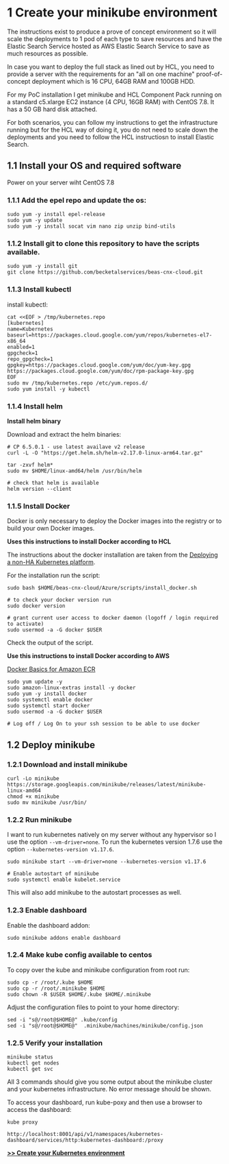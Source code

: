 # 1 Create your minikube environment

The instructions exist to produce a prove of concept environment so it will scale the deployments to 1 pod of each type to save resources and have the Elastic Search Service hosted as AWS Elastic Search Service to save as much resources as possible.

In case you want to deploy the full stack as lined out by HCL, you need to provide a server with the requirements for an "all on one machine" proof-of-concept deployment which is 16 CPU, 64GB RAM and 100GB HDD.

For my PoC installation I get minikube and HCL Component Pack running on a standard c5.xlarge EC2 instance (4 CPU, 16GB RAM) with CentOS 7.8. It has a 50 GB hard disk attached. 

For both scenarios, you can follow my instructions to get the infrastructure running but for the HCL way of doing it, you do not need to scale down the deployments and you need to follow the HCL instructiosn to install Elastic Search.


## 1.1 Install your OS and required software

Power on your server wiht CentOS 7.8

### 1.1.1 Add the epel repo and update the os:

```
sudo yum -y install epel-release
sudo yum -y update
sudo yum -y install socat vim nano zip unzip bind-utils

```


### 1.1.2 Install git to clone this repository to have the scripts available.


```
sudo yum -y install git
git clone https://github.com/becketalservices/beas-cnx-cloud.git

```

### 1.1.3 Install kubectl

install kubectl:

```
cat <<EOF > /tmp/kubernetes.repo
[kubernetes]
name=Kubernetes
baseurl=https://packages.cloud.google.com/yum/repos/kubernetes-el7-x86_64
enabled=1
gpgcheck=1
repo_gpgcheck=1
gpgkey=https://packages.cloud.google.com/yum/doc/yum-key.gpg https://packages.cloud.google.com/yum/doc/rpm-package-key.gpg
EOF
sudo mv /tmp/kubernetes.repo /etc/yum.repos.d/
sudo yum install -y kubectl

```

### 1.1.4 Install helm

**Install helm binary**

Download and extract the helm binaries:

```
# CP 6.5.0.1 - use latest availave v2 release
curl -L -O "https://get.helm.sh/helm-v2.17.0-linux-arm64.tar.gz"

tar -zxvf helm*
sudo mv $HOME/linux-amd64/helm /usr/bin/helm

# check that helm is available
helm version --client

```

### 1.1.5 Install Docker

Docker is only necessary to deploy the Docker images into the registry or to build your own Docker images.


**Uses this instructions to install Docker according to HCL**

The instructions about the docker installation are taken from the [Deploying a non-HA Kubernetes platform](https://help.hcltechsw.com/connections/v65/admin/install/cp_prereq_kubernetes_nonha.html).

For the installation run the script:

```
sudo bash $HOME/beas-cnx-cloud/Azure/scripts/install_docker.sh

# to check your docker version run
sudo docker version

# grant current user access to docker daemon (logoff / login required to activate)
sudo usermod -a -G docker $USER

```

Check the output of the script.

**Use this instructions to install Docker according to AWS**

[Docker Basics for Amazon ECR](https://docs.aws.amazon.com/AmazonECR/latest/userguide/getting-started-cli.html)

```
sudo yum update -y
sudo amazon-linux-extras install -y docker
sudo yum -y install docker
sudo systemctl enable docker
sudo systemctl start docker 
sudo usermod -a -G docker $USER

# Log off / Log On to your ssh session to be able to use docker
```

## 1.2 Deploy minikube

### 1.2.1 Download and install minikube


```
curl -Lo minikube https://storage.googleapis.com/minikube/releases/latest/minikube-linux-amd64
chmod +x minikube
sudo mv minikube /usr/bin/

```

### 1.2.2 Run minikube

I want to run kubernetes natively on my server without any hypervisor so I use the option `--vm-driver=none`.
To run the kubernetes version 1.7.6 use the option `--kubernetes-version v1.17.6`.

```
sudo minikube start --vm-driver=none --kubernetes-version v1.17.6

# Enable autostart of minikube
sudo systemctl enable kubelet.service

```

This will also add minikube to the autostart processes as well.

### 1.2.3 Enable dashboard

Enable the dashboard addon:

```
sudo minikube addons enable dashboard

```

### 1.2.4 Make kube config available to centos

To copy over the kube and minikube configuration from root run:

```
sudo cp -r /root/.kube $HOME
sudo cp -r /root/.minikube $HOME
sudo chown -R $USER $HOME/.kube $HOME/.minikube

```

Adjust the configuration files to point to your home directory:

```
sed -i "s@/root@$HOME@" .kube/config
sed -i "s@/root@$HOME@"  .minikube/machines/minikube/config.json

```


### 1.2.5 Verify your installation

```
minikube status
kubectl get nodes
kubectl get svc

```
All 3 commands should give you some output about the minikube cluster and your kubernetes infrastructure. No error message should be shown.

To access your dashboard, run kube-poxy and then use a browser to access the dashboard:

```
kube proxy

http://localhost:8001/api/v1/namespaces/kubernetes-dashboard/services/http:kubernetes-dashboard:/proxy

```


**[ >> Create your Kubernetes environment](chapter2.html)**
